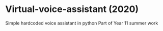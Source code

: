 # Virtual-voice-assistant (2020)
Simple hardcoded voice assistant in python
Part of Year 11 summer work 
